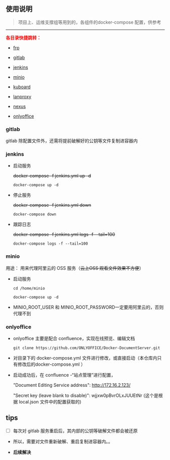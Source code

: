 ## 使用说明

> 项目上、运维支撑组等用到的，各组件的docker-compose 配置，供参考

---
**<font color=red>各目录快捷跳转：</font>**

- [frp](./frp/)

- [gitlab](./gitlab/)

- [jenkins](./jenkins/)

- [minio](./minio/)

- [kuboard](./kuboard/)

- [lanproxy](./lanproxy/)

- [nexus](./nexus/)

- [onlyoffice](./onlyoffice/)

### gitlab

gitlab 除配置文件外，还需将提前破解好的公钥等文件复制进容器内

### jenkins

- 启动服务

    ~~docker-compose -f jenkins.yml up -d~~

    `docker-compose up -d `

- 停止服务

    ~~docker-compose -f jenkins.yml down~~

    `docker-compose down `

- 跟踪日志

    ~~docker-compose -f jenkins.yml logs -f --tail=100~~

    `docker-compose logs -f --tail=100 `

### minio


用途： 用来代理阿里云的 OSS 服务（~~云上OSS 观看文件效果不方便~~）

- 启动服务

    `cd /home/minio`

    `docker-compose up -d `

- MINIO_ROOT_USER 和 MINIO_ROOT_PASSWORD一定要用阿里云的，否则代理不到

### onlyoffice 

- onlyoffice 主要是配合 confluence，实现在线预览、编辑文档

    `git clone https://github.com/ONLYOFFICE/Docker-DocumentServer.git`

- 对目录下的 docker-compose.yml 文件进行修改，或直接启动（本仓库内只有修改后的docker-compose.yml ）

- 启动成功后，在 confluence -“站点管理”进行配置，

    "Document Editing Service address": http://172.16.2.123/
    
    "Secret key (leave blank to disable)": wjjxw0pBvrOLxJUUEtNr  (这个是根据 local.json 文件中的配置获取的)


## tips

- [ ] 每次对 gitlab 服务重启后，其内部的公钥等破解文件都会被还原

- 所以，需要对文件重新破解、重启复制进容器内。。

- **后续解决**
